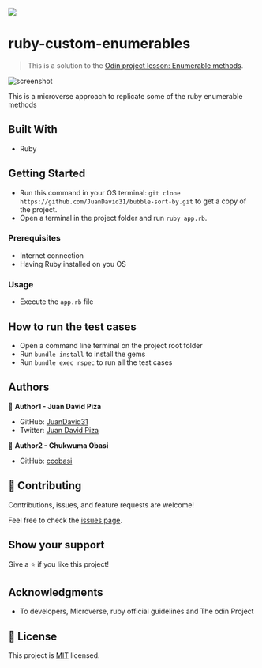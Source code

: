 ![](https://img.shields.io/badge/Microverse-blueviolet)

# ruby-custom-enumerables

> This is a solution to the [Odin project lesson: Enumerable methods](https://github.com/TheOdinProject/curriculum/blob/master/archive/old_lessons/ruby/basic_ruby/project_advanced_building_blocks.md#project-2-enumerable-methods). 

![screenshot](screenshot.png)

This is a microverse approach to replicate some of the ruby enumerable methods

## Built With

- Ruby


## Getting Started

- Run this command in your OS terminal: `git clone https://github.com/JuanDavid31/bubble-sort-by.git` to get a copy of the project.
- Open a terminal in the project folder and run `ruby app.rb`.


### Prerequisites

* Internet connection
* Having Ruby installed on you OS


### Usage

* Execute the `app.rb` file

## How to run the test cases

- Open a command line terminal on the project root folder
- Run `bundle install` to install the gems
- Run `bundle exec rspec` to run all the test cases

## Authors

👤 **Author1 - Juan David Piza**

- GitHub: [JuanDavid31](https://github.com/JuanDavid31)
- Twitter: [Juan David Piza](https://twitter.com/jdpw31)

👤 **Author2 - Chukwuma Obasi**

- GitHub: [ccobasi](https://github.com/ccobasi)

## 🤝 Contributing

Contributions, issues, and feature requests are welcome!

Feel free to check the [issues page](https://github.com/JuanDavid31/ruby-custom-enumerables/issues).

## Show your support

Give a ⭐️ if you like this project!

## Acknowledgments

- To developers, Microverse, ruby official guidelines and The odin Project

## 📝 License

This project is [MIT](https://es.wikipedia.org/wiki/Licencia_MIT) licensed.